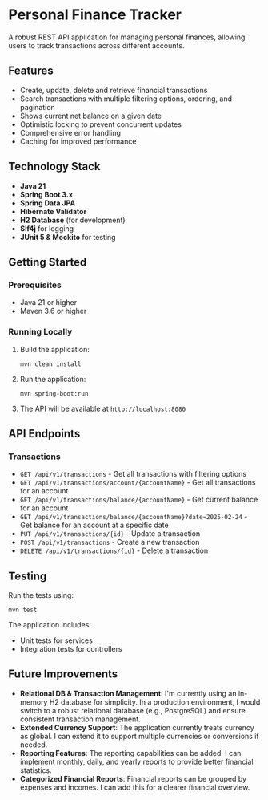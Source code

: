 # Personal Finance Tracker

A robust REST API application for managing personal finances, allowing users to track transactions across different accounts.

## Features

- Create, update, delete and retrieve financial transactions
- Search transactions with multiple filtering options, ordering, and pagination
- Shows current net balance on a given date
- Optimistic locking to prevent concurrent updates
- Comprehensive error handling
- Caching for improved performance

## Technology Stack

- **Java 21**
- **Spring Boot 3.x**
- **Spring Data JPA**
- **Hibernate Validator**
- **H2 Database** (for development)
- **Slf4j** for logging
- **JUnit 5 & Mockito** for testing

## Getting Started

### Prerequisites

- Java 21 or higher
- Maven 3.6 or higher

### Running Locally

1. Build the application:
   ```
   mvn clean install
   ```

2. Run the application:
   ```
   mvn spring-boot:run
   ```

3. The API will be available at `http://localhost:8080`

## API Endpoints

### Transactions

- `GET /api/v1/transactions` - Get all transactions with filtering options
- `GET /api/v1/transactions/account/{accountName}` - Get all transactions for an account
- `GET /api/v1/transactions/balance/{accountName}` - Get current balance for an account
- `GET /api/v1/transactions/balance/{accountName}?date=2025-02-24` - Get balance for an account at a specific date
- `PUT /api/v1/transactions/{id}` - Update a transaction
- `POST /api/v1/transactions` - Create a new transaction
- `DELETE /api/v1/transactions/{id}` - Delete a transaction

## Testing

Run the tests using:
```
mvn test
```

The application includes:
- Unit tests for services
- Integration tests for controllers

## Future Improvements

- **Relational DB & Transaction Management**: I'm currently using an in-memory H2 database for simplicity. In a production environment, I would switch to a robust relational database (e.g., PostgreSQL) and ensure consistent transaction management.
- **Extended Currency Support**: The application currently treats currency as global. I can extend it to support multiple currencies or conversions if needed.
- **Reporting Features**: The reporting capabilities can be added. I can implement monthly, daily, and yearly reports to provide better financial statistics.
- **Categorized Financial Reports**: Financial reports can be grouped by expenses and incomes. I can add this for a clearer financial overview.
